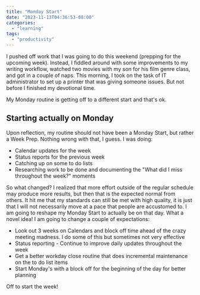 ```yaml
---
title: "Monday Start"
date: "2023-11-13T04:36:53-08:00"
categories: 
  - "learning"
tags:
  - "productivity"
---
```

I pushed off work that I was going to do this weekend (prepping for the upcoming week).  Instead, I fiddled around with some improvements to my writing workflow, watched two movies with my son for his film genre class, and got in a couple of naps.  This morning, I took on the task of IT administrator to set up a printer that was giving someone issues.  But not before I finished my devotional time.

My Monday routine is getting off to a different start and that's ok.

## Starting actually on Monday
Upon reflection, my routine should not have been a Monday Start, but rather a Week Prep.  Nothing wrong with that, I guess.  I was doing:

* Calendar updates for the week
* Status reports for the previous week
* Catching up on some to do lists
* Researching work to be done and documenting the "What did I miss throughout the week?" moments

So what changed?  I realized that more effort outside of the regular schedule may produce more results, but then that is the expected normal from others.  It hit me that my standards can still be met with high quality, it is just that I will not necessarily move at a pace that people are accustomed to. I am going to reshape my Monday Start to actually be on that day. What a novel idea!  I am going to change a couple of expectations:

* Look out 3 weeks on Calendars and block off time ahead of the crazy meeting madness.  I do some of this but sometimes not very effective
* Status reporting - Continue to improve daily updates throughout the week
* Get a better workday close routine that does incremental maintenance on the to do list items
* Start Monday's with a block off for the beginning of the day for better planning

Off to start the week!

